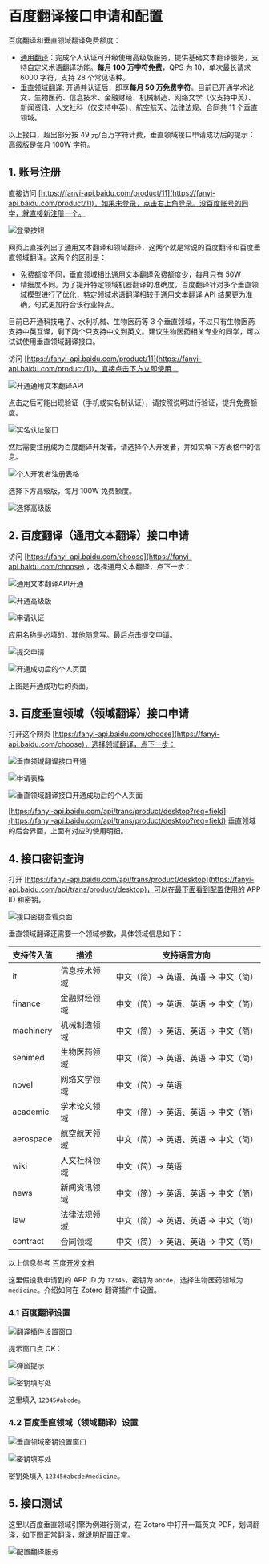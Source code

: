 # 百度翻译接口申请和配置

百度翻译和垂直领域翻译免费额度：

- [通用翻译](https://fanyi-api.baidu.com/product/111)：完成个人认证可升级使用高级版服务，提供基础文本翻译服务，支持自定义术语翻译功能。**每月 100 万字符免费**，QPS 为 10，单次最长请求 6000 字符，支持 28 个常见语种。
- [垂直领域翻译](https://fanyi-api.baidu.com/product/12): 开通并认证后，即享**每月 50 万免费字符**。目前已开通学术论文、生物医药、信息技术、金融财经、机械制造、网络文学（仅支持中英）、新闻资讯、人文社科（仅支持中英）、航空航天、法律法规、合同共 11 个垂直领域。

以上接口，超出部分按 49 元/百万字符计费，垂直领域接口申请成功后的提示：高级版是每月 100W 字符。

## 1. 账号注册

直接访问 [https://fanyi-api.baidu.com/product/11](https://fanyi-api.baidu.com/product/11)，如果未登录，点击右上角登录。没百度账号的同学，就直接新注册一个。

![登录按钮](../../../assets/images/zotero-plugin-translate/baidu-3.png)

网页上直接列出了通用文本翻译和领域翻译，这两个就是常说的百度翻译和百度垂直领域翻译。这两个的区别是：

- 免费额度不同，垂直领域相比通用文本翻译免费额度少，每月只有 50W
- 精细度不同。为了提升特定领域机器翻译的准确度，百度翻译针对多个垂直领域模型进行了优化，特定领域术语翻译相较于通用文本翻译 API 结果更为准确，句式更加符合该行业特点。

目前已开通科技电子、水利机械、生物医药等 3 个垂直领域，不过只有生物医药支持中英互译，剩下两个只支持中文到英文。建议生物医药相关专业的同学，可以试试使用垂直领域翻译接口。

访问 [https://fanyi-api.baidu.com/product/11](https://fanyi-api.baidu.com/product/11)，直接点击下方立即使用：

![开通通用文本翻译API](../../../assets/images/zotero-plugin-translate/baidu-4.png)

点击之后可能出现验证（手机或实名制认证），请按照说明进行验证，提升免费额度。

![实名认证窗口](../../../assets/images/zotero-plugin-translate/baidu-5.png)

然后需要注册成为百度翻译开发者，请选择个人开发者，并如实填下方表格中的信息。

![个人开发者注册表格](../../../assets/images/zotero-plugin-translate/baidu-6.png)

选择下方高级版，每月 100W 免费额度。

![选择高级版](../../../assets/images/zotero-plugin-translate/baidu-7.png)

## 2. 百度翻译（通用文本翻译）接口申请

访问 [https://fanyi-api.baidu.com/choose](https://fanyi-api.baidu.com/choose) ，选择通用文本翻译，点下一步：

![通用文本翻译API开通](../../../assets/images/zotero-plugin-translate/baidu-8.png)

![开通高级版](../../../assets/images/zotero-plugin-translate/baidu-9.png)

![申请认证](../../../assets/images/zotero-plugin-translate/baidu-10.png)

应用名称是必填的，其他随意写。最后点击提交申请。

![提交申请](../../../assets/images/zotero-plugin-translate/baidu-11.png)

![开通成功后的个人页面](../../../assets/images/zotero-plugin-translate/baidu-12.png)

上图是开通成功后的页面。

## 3. 百度垂直领域（领域翻译）接口申请

打开这个网页 [https://fanyi-api.baidu.com/choose](https://fanyi-api.baidu.com/choose)，选择领域翻译，点下一步：

![垂直领域翻译接口开通](../../../assets/images/zotero-plugin-translate/baidu-13.png)

![申请表格](../../../assets/images/zotero-plugin-translate/baidu-14.png)

![垂直领域翻译接口开通成功后的个人页面](../../../assets/images/zotero-plugin-translate/baidu-15.png)

[https://fanyi-api.baidu.com/api/trans/product/desktop?req=field](https://fanyi-api.baidu.com/api/trans/product/desktop?req=field) 垂直领域的后台界面，上面有对应的使用明细。

## 4. 接口密钥查询

打开 [https://fanyi-api.baidu.com/api/trans/product/desktop](https://fanyi-api.baidu.com/api/trans/product/desktop)，可以在最下面看到配置使用的 APP ID 和密钥。

![接口密钥查看页面](../../../assets/images/zotero-plugin-translate/baidu-16.png)

垂直领域翻译还需要一个领域参数，具体领域信息如下：

| 支持传入值 | 描述         | 支持语言方向                          |
| ---------- | ------------ | ------------------------------------- |
| it         | 信息技术领域 | 中文（简）-> 英语、英语 -> 中文（简） |
| finance    | 金融财经领域 | 中文（简）-> 英语、英语 -> 中文（简） |
| machinery  | 机械制造领域 | 中文（简）-> 英语、英语 -> 中文（简） |
| senimed    | 生物医药领域 | 中文（简）-> 英语、英语 -> 中文（简） |
| novel      | 网络文学领域 | 中文（简）-> 英语                     |
| academic   | 学术论文领域 | 中文（简）-> 英语、英语 -> 中文（简） |
| aerospace  | 航空航天领域 | 中文（简）-> 英语、英语 -> 中文（简） |
| wiki       | 人文社科领域 | 中文（简）-> 英语                     |
| news       | 新闻资讯领域 | 中文（简）-> 英语、英语 -> 中文（简） |
| law        | 法律法规领域 | 中文（简）-> 英语、英语 -> 中文（简） |
| contract   | 合同领域     | 中文（简）-> 英语、英语 -> 中文（简） |

以上信息参考 [百度开发文档](https://fanyi-api.baidu.com/product/123)

这里假设我申请到的 APP ID 为 `12345`，密钥为 `abcde`，选择生物医药领域为 `medicine`。介绍如何在 Zotero 翻译插件中设置。

### 4.1 百度翻译设置

![翻译插件设置窗口](../../../assets/images/zotero-plugin-translate/baidu-18.png)

提示窗口点 OK：

![弹窗提示](../../../assets/images/zotero-plugin-translate/baidu-19.png)

![密钥填写处](../../../assets/images/zotero-plugin-translate/baidu-20.png)

这里填入 `12345#abcde`。

### 4.2 百度垂直领域（领域翻译）设置

![垂直领域密钥设置窗口](../../../assets/images/zotero-plugin-translate/baidu-21.png)

![密钥填写处](../../../assets/images/zotero-plugin-translate/baidu-22.png)

密钥处填入 `12345#abcde#medicine`。

## 5. 接口测试

这里以百度垂直领域引擎为例进行测试，在 Zotero 中打开一篇英文 PDF，划词翻译，如下图正常翻译，就说明配置正常。

![配置翻译服务](../../../assets/images/zotero-plugin-translate/baidu-23.png)
